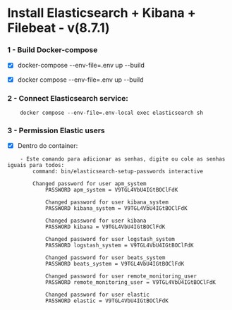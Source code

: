 # Install Elasticsearch + Kibana + Filebeat - v(8.7.1)

### 1 - Build Docker-compose

- [x] docker-compose --env-file=.env up --build

- [x] docker compose --env-file=.env up --build

### 2 - Connect Elasticsearch service:
```
    docker compose --env-file=.env-local exec elasticsearch sh
```
### 3 - Permission Elastic users

- [x] Dentro do container:
```
    - Este comando para adicionar as senhas, digite ou cole as senhas iguais para todos:
        command: bin/elasticsearch-setup-passwords interactive

        Changed password for user apm_system      
            PASSWORD apm_system = V9TGL4VbU4IGtBOClFdK

            Changed password for user kibana_system      
            PASSWORD kibana_system = V9TGL4VbU4IGtBOClFdK

            Changed password for user kibana
            PASSWORD kibana = V9TGL4VbU4IGtBOClFdK

            Changed password for user logstash_system
            PASSWORD logstash_system = V9TGL4VbU4IGtBOClFdK

            Changed password for user beats_system
            PASSWORD beats_system = V9TGL4VbU4IGtBOClFdK

            Changed password for user remote_monitoring_user
            PASSWORD remote_monitoring_user = V9TGL4VbU4IGtBOClFdK

            Changed password for user elastic
            PASSWORD elastic = V9TGL4VbU4IGtBOClFdK
```